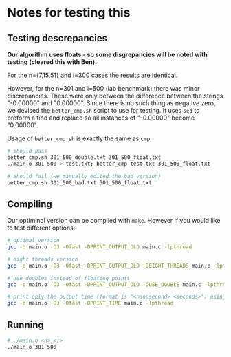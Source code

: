 # Notes for testing this
## Testing descrepancies
**Our algorithm uses floats - so some disgrepancies will be noted with testing (cleared this with Ben).**

For the n={7,15,51} and i=300 cases the results are identical.

However, for the n=301 and i=500 (lab benchmark) there was minor discrepancies. These were only between the difference between the strings "-0.00000" and "0.00000". Since there is no such thing as negative zero, we devised the `better_cmp.sh` script to use for testing. It uses `sed` to preform a find and replace so all instances of "-0.00000" become "0.00000".

Usage of `better_cmp.sh` is exactly the same as `cmp`
```bash
# should pass
better_cmp.sh 301_500_double.txt 301_500_float.txt
./main.o 301 500 > test.txt; better_cmp test.txt 301_500_float.txt

# should fail (we manually edited the bad version)
better_cmp.sh 301_500_bad.txt 301_500_float.txt
```

## Compiling
Our optiminal version can be compiled with `make`. However if you would like to test different options:
```bash
# optimal version
gcc -o main.o -O3 -Ofast -DPRINT_OUTPUT_OLD main.c -lpthread    

# eight threads version
gcc -o main.o -O3 -Ofast -DPRINT_OUTPUT_OLD -DEIGHT_THREADS main.c -lpthread   

# use doubles instead of floating points
gcc -o main.o -O3 -Ofast -DPRINT_OUTPUT_OLD -DUSE_DOUBLE main.c -lpthread

# print only the output time (format is "<nanosecond> <seconds>") using CLOCK_MONOTONIC
gcc -o main.o -O3 -Ofast -DPRINT_TIME main.c -lpthread
```

## Running
```bash
# ./main.o <n> <i>
./main.o 301 500
```
